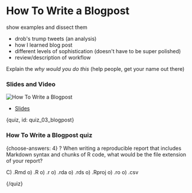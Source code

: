 # How To Write a Blogpost

show examples and dissect them 
* drob's trump tweets (an analysis)
* how I learned blog post
* different levels of sophistication (doesn't have to be super polished)
* review/description of workflow

Explain the *why would you do this* (help people, get your name out there)

### 



### Slides and Video

![How To Write a Blogpost](UPDATE)

* [Slides](https://docs.google.com/presentation/d/1CoJJ4zEULcwzIcII6YU_ymO5mmdgD-HjVDdWEPwnm5U/edit?usp=sharing)


{quiz, id: quiz_03_blogpost}

### How To Write a Blogpost quiz


{choose-answers: 4}
? When writing a reproducible report that includes Markdown syntax and chunks of R code, what would be the file extension of your report?

C) .Rmd
o) .R
o) .r
o) .rda
o) .rds
o) .Rproj
o) .ro
o) .csv


{/quiz}

